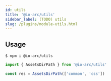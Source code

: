 ```yaml
---
id: utils
title: '@io-arc/utils'
sidebar_label: (TODO) utils
slug: /plugins/module-utils.html
---
```


## Usage

```shell
$ npm i @io-arc/utils
```

```typescript title="index.ts"
import { AssetsDirPath } from '@io-arc/utils'

const res = AssetsDirPath(['common', 'css'])
```
